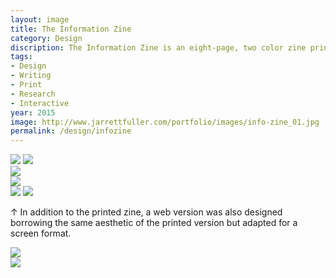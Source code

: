 ```yaml
---
layout: image
title: The Information Zine
category: Design
discription: The Information Zine is an eight-page, two color zine printed on newsprint about the history of information distribution, access, and censorship. This piece, using the form of the zine (a traditional sub-cultural form of distribution), chronicles the complicated history. The form of the zine itself, then, becomes a method of distribution while constantly balancing obstruction and access. A companion digital version was also created that borrows the aesthetics of the printed zine and reimagines them in a digital context.
tags:
- Design
- Writing
- Print
- Research
- Interactive
year: 2015
image: http://www.jarrettfuller.com/portfolio/images/info-zine_01.jpg
permalink: /design/infozine
---
```


<img src="http://www.jarrettfuller.com/portfolio/images/info-zine_01.jpg">
<img src="http://www.jarrettfuller.com/portfolio/images/info-zine_02.jpg">
<div class="images-left"><img src="http://www.jarrettfuller.com/portfolio/images/info-zine_03.jpg"></div>
<div class="images-right">
<img src="http://www.jarrettfuller.com/portfolio/images/info-zine_04.jpg"></div>
<img src="http://www.jarrettfuller.com/portfolio/images/info-zine_05.jpg">
<img src="http://www.jarrettfuller.com/portfolio/images/info-zine-web_01.jpg">
<div class="images-right"><p>&uarr; In addition to the printed zine, a web version was also designed borrowing the same aesthetic of the printed version but adapted for a screen format.</p></div>

<section class="clear"></section>

<div class="images-left"><img src="http://www.jarrettfuller.com/portfolio/images/info-zine-web_02.jpg"></div>
<div class="images-right"><img src="http://www.jarrettfuller.com/portfolio/images/info-zine-web_03.jpg"></div>
